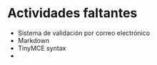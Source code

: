 

# Actividades faltantes
- Sistema de validación por correo electrónico
- Markdown
- TinyMCE syntax
- 